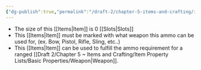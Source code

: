 ```yaml
---
{"dg-publish":true,"permalink":"/draft-2/chapter-5-items-and-crafting/item-property-lists/basic-properties/ammo/"}
---
```


- The size of this [[Items\|Item]] is 0 [[Slots\|Slots]]
- This [[Items\|Item]] must be marked with what weapon this ammo can be used for, (ex. Bow, Pistol, Rifle, Sling, etc..)
- This [[Items\|Item]] can be used to fulfill the ammo requirement for a ranged [[Draft 2/Chapter 5 ~ Items and Crafting/Item Property Lists/Basic Properties/Weapon\|Weapon]].